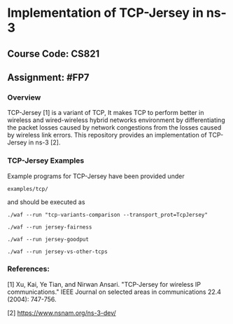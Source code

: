 # Implementation of TCP-Jersey in ns-3

## Course Code: CS821

## Assignment: #FP7

### Overview

TCP-Jersey [1] is a variant of TCP, It makes TCP to perform better in wireless and wired-wireless hybrid networks environment by differentiating the packet losses caused by network congestions from the losses caused by wireless link errors. This
repository provides an implementation of TCP-Jersey in ns-3 [2].

### TCP-Jersey Examples

Example programs for TCP-Jersey have been provided under

`examples/tcp/`

and should be executed as

`./waf --run "tcp-variants-comparison --transport_prot=TcpJersey"`

`./waf --run jersey-fairness`

`./waf --run jersey-goodput`

`./waf --run jersey-vs-other-tcps`


### References:

[1] Xu, Kai, Ye Tian, and Nirwan Ansari. "TCP-Jersey for wireless IP communications." IEEE Journal on selected areas in communications 22.4 (2004): 747-756.

[2] https://www.nsnam.org/ns-3-dev/
